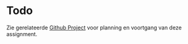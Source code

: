 # Todo

Zie gerelateerde [Github Project](https://github.com/users/pieter-groenendijk/projects/8)
voor planning en voortgang van deze assignment.